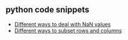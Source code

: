 ## python code snippets
* [Different ways to deal with NaN values](./python_0001.md)
* [Different ways to subset rows and columns](./python_0002.md)
